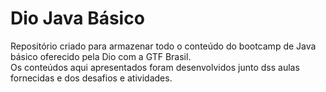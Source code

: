 # Dio Java Básico 
Repositório criado para armazenar todo o conteúdo do bootcamp de Java básico oferecido pela Dio com a GTF Brasil.<br>
Os conteúdos aqui apresentados foram desenvolvidos junto dss aulas fornecidas e dos desafios e atividades.<br>
